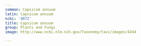 ```yaml
---
common: Capsicum annuum
latin: Capsicum annuum
ncbi: '4072'
title: Capsicum annuum
group: Plants and Fungi
image: http://www.ncbi.nlm.nih.gov/Taxonomy/taxi/images/4244

---
```


